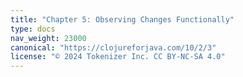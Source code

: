 ```yaml
---
title: "Chapter 5: Observing Changes Functionally"
type: docs
nav_weight: 23000
canonical: "https://clojureforjava.com/10/2/3"
license: "© 2024 Tokenizer Inc. CC BY-NC-SA 4.0"
---
```

